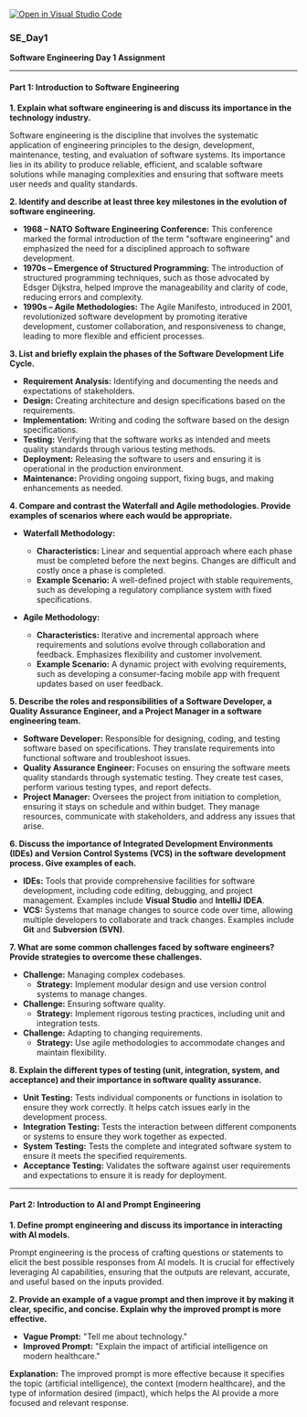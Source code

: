 [![Open in Visual Studio Code](https://classroom.github.com/assets/open-in-vscode-2e0aaae1b6195c2367325f4f02e2d04e9abb55f0b24a779b69b11b9e10269abc.svg)](https://classroom.github.com/online_ide?assignment_repo_id=15624705&assignment_repo_type=AssignmentRepo)
### SE_Day1
**Software Engineering Day 1 Assignment**

---

#### **Part 1: Introduction to Software Engineering**

**1. Explain what software engineering is and discuss its importance in the technology industry.**

Software engineering is the discipline that involves the systematic application of engineering principles to the design, development, maintenance, testing, and evaluation of software systems. Its importance lies in its ability to produce reliable, efficient, and scalable software solutions while managing complexities and ensuring that software meets user needs and quality standards.

**2. Identify and describe at least three key milestones in the evolution of software engineering.**

- **1968 – NATO Software Engineering Conference:** This conference marked the formal introduction of the term "software engineering" and emphasized the need for a disciplined approach to software development.
- **1970s – Emergence of Structured Programming:** The introduction of structured programming techniques, such as those advocated by Edsger Dijkstra, helped improve the manageability and clarity of code, reducing errors and complexity.
- **1990s – Agile Methodologies:** The Agile Manifesto, introduced in 2001, revolutionized software development by promoting iterative development, customer collaboration, and responsiveness to change, leading to more flexible and efficient processes.

**3. List and briefly explain the phases of the Software Development Life Cycle.**

- **Requirement Analysis:** Identifying and documenting the needs and expectations of stakeholders.
- **Design:** Creating architecture and design specifications based on the requirements.
- **Implementation:** Writing and coding the software based on the design specifications.
- **Testing:** Verifying that the software works as intended and meets quality standards through various testing methods.
- **Deployment:** Releasing the software to users and ensuring it is operational in the production environment.
- **Maintenance:** Providing ongoing support, fixing bugs, and making enhancements as needed.

**4. Compare and contrast the Waterfall and Agile methodologies. Provide examples of scenarios where each would be appropriate.**

- **Waterfall Methodology:**
  - **Characteristics:** Linear and sequential approach where each phase must be completed before the next begins. Changes are difficult and costly once a phase is completed.
  - **Example Scenario:** A well-defined project with stable requirements, such as developing a regulatory compliance system with fixed specifications.
  
- **Agile Methodology:**
  - **Characteristics:** Iterative and incremental approach where requirements and solutions evolve through collaboration and feedback. Emphasizes flexibility and customer involvement.
  - **Example Scenario:** A dynamic project with evolving requirements, such as developing a consumer-facing mobile app with frequent updates based on user feedback.

**5. Describe the roles and responsibilities of a Software Developer, a Quality Assurance Engineer, and a Project Manager in a software engineering team.**

- **Software Developer:** Responsible for designing, coding, and testing software based on specifications. They translate requirements into functional software and troubleshoot issues.
- **Quality Assurance Engineer:** Focuses on ensuring the software meets quality standards through systematic testing. They create test cases, perform various testing types, and report defects.
- **Project Manager:** Oversees the project from initiation to completion, ensuring it stays on schedule and within budget. They manage resources, communicate with stakeholders, and address any issues that arise.

**6. Discuss the importance of Integrated Development Environments (IDEs) and Version Control Systems (VCS) in the software development process. Give examples of each.**

- **IDEs:** Tools that provide comprehensive facilities for software development, including code editing, debugging, and project management. Examples include **Visual Studio** and **IntelliJ IDEA**.
- **VCS:** Systems that manage changes to source code over time, allowing multiple developers to collaborate and track changes. Examples include **Git** and **Subversion (SVN)**.

**7. What are some common challenges faced by software engineers? Provide strategies to overcome these challenges.**

- **Challenge:** Managing complex codebases.
  - **Strategy:** Implement modular design and use version control systems to manage changes.
- **Challenge:** Ensuring software quality.
  - **Strategy:** Implement rigorous testing practices, including unit and integration tests.
- **Challenge:** Adapting to changing requirements.
  - **Strategy:** Use agile methodologies to accommodate changes and maintain flexibility.

**8. Explain the different types of testing (unit, integration, system, and acceptance) and their importance in software quality assurance.**

- **Unit Testing:** Tests individual components or functions in isolation to ensure they work correctly. It helps catch issues early in the development process.
- **Integration Testing:** Tests the interaction between different components or systems to ensure they work together as expected.
- **System Testing:** Tests the complete and integrated software system to ensure it meets the specified requirements.
- **Acceptance Testing:** Validates the software against user requirements and expectations to ensure it is ready for deployment.

---

#### **Part 2: Introduction to AI and Prompt Engineering**

**1. Define prompt engineering and discuss its importance in interacting with AI models.**

Prompt engineering is the process of crafting questions or statements to elicit the best possible responses from AI models. It is crucial for effectively leveraging AI capabilities, ensuring that the outputs are relevant, accurate, and useful based on the inputs provided.

**2. Provide an example of a vague prompt and then improve it by making it clear, specific, and concise. Explain why the improved prompt is more effective.**

- **Vague Prompt:** "Tell me about technology."
- **Improved Prompt:** "Explain the impact of artificial intelligence on modern healthcare."

**Explanation:** The improved prompt is more effective because it specifies the topic (artificial intelligence), the context (modern healthcare), and the type of information desired (impact), which helps the AI provide a more focused and relevant response.